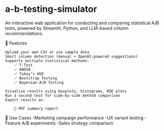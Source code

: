 # a-b-testing-simulator

An interactive web application for conducting and comparing statistical A/B tests, powered by Streamlit, Python, and LLM-based column recommendations.

🚀 Features

    Upload your own CSV or use sample data
    Smart column detection (manual + OpenAI-powered suggestions)
    Supports multiple statistical methods:
        ✅ T-Test
        ✅ ANOVA
        ✅ Tukey’s HSD
        ✅ Bootstrap Testing
        ✅ Bayesian A/B Testing

    Visualize results using boxplots, histograms, KDE plots
    Run a second test for side-by-side method comparison
    Export results as:

        📄 PDF summary report

🧠 Use Cases
    -Marketing campaign performance
    -UX variant testing
    -Feature A/B experiments
    -Sales strategy comparison
